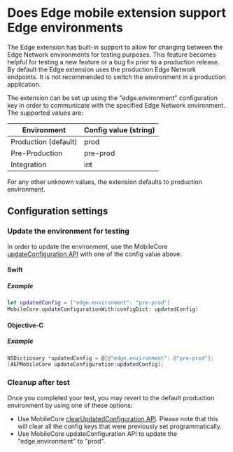 # Does Edge mobile extension support Edge environments

The Edge extension has built-in support to allow for changing between the Edge Network environments for testing purposes. This feature becomes helpful for testing a new feature or a bug fix prior to a production release.
By default the Edge extension uses the production Edge Network endpoints. It is not recommended to switch the environment in a production application.

The extension can be set up using the "edge.environment" configuration key in order to communicate with the specified Edge Network environment. The supported values are:

| Environment          | Config value (string)|
| ---------------------| -------------------- |
| Production (default) | prod                 |  
| Pre-Production       | pre-prod             |
| Integration          | int                  |

For any other unknown values, the extension defaults to production environment.

## Configuration settings

### Update the environment for testing

In order to update the environment, use the MobileCore [updateConfiguration API](https://aep-sdks.gitbook.io/docs/foundation-extensions/mobile-core/configuration/configuration-api-reference#updateconfiguration) with one of the config value above.

#### Swift

##### Example
```swift
let updatedConfig = ["edge.environment": "pre-prod"]
MobileCore.updateConfigurationWith(configDict: updatedConfig)
```

#### Objective-C

##### Example
```objectivec
NSDictionary *updatedConfig = @{@"edge.environment": @"pre-prod"};
[AEPMobileCore updateConfiguration:updatedConfig];
```

### Cleanup after test

Once you completed your test, you may revert to the default production environment by using one of these options:
* Use MobileCore [clearUpdatedConfiguration API](https://aep-sdks.gitbook.io/docs/foundation-extensions/mobile-core/configuration/configuration-api-reference#clearupdatedconfiguration). Please note that this will clear all the config keys that were previously set programmatically.
* Use MobileCore updateConfiguration API to update the "edge.environment" to "prod".

